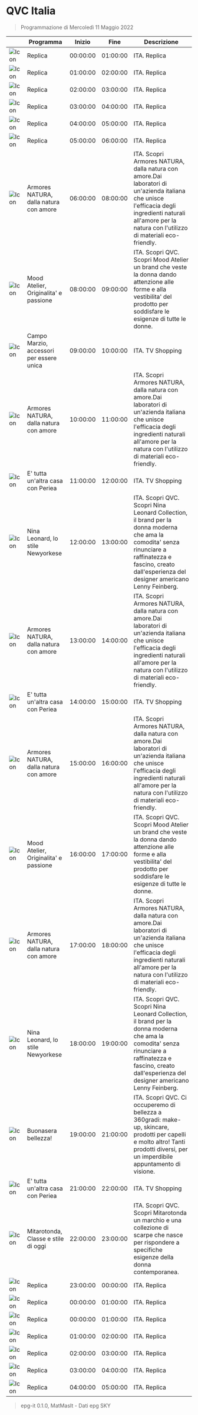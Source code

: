 # QVC Italia
> Programmazione di Mercoledì 11 Maggio 2022

||Programma|Inizio|Fine|Descrizione|
|---|---|---|---|---|
|![Icon](https://guidatv.sky.it/uuid/documentari_cover_b74U3_gUf.png)|Replica|00:00:00|01:00:00|ITA. Replica
|![Icon](https://guidatv.sky.it/uuid/documentari_cover_b74U3_gUf.png)|Replica|01:00:00|02:00:00|ITA. Replica
|![Icon](https://guidatv.sky.it/uuid/documentari_cover_b74U3_gUf.png)|Replica|02:00:00|03:00:00|ITA. Replica
|![Icon](https://guidatv.sky.it/uuid/documentari_cover_b74U3_gUf.png)|Replica|03:00:00|04:00:00|ITA. Replica
|![Icon](https://guidatv.sky.it/uuid/documentari_cover_b74U3_gUf.png)|Replica|04:00:00|05:00:00|ITA. Replica
|![Icon](https://guidatv.sky.it/uuid/documentari_cover_b74U3_gUf.png)|Replica|05:00:00|06:00:00|ITA. Replica
|![Icon](https://guidatv.sky.it/uuid/documentari_cover_b74U3_gUf.png)|Armores NATURA, dalla natura con amore|06:00:00|08:00:00|ITA. Scopri Armores NATURA, dalla natura con amore.Dai laboratori di un&#039;azienda italiana che unisce l&#039;efficacia degli ingredienti naturali all&#039;amore per la natura con l&#039;utilizzo di materiali eco-friendly.
|![Icon](https://guidatv.sky.it/uuid/documentari_cover_b74U3_gUf.png)|Mood Atelier, Originalita&#039; e passione|08:00:00|09:00:00|ITA. Scopri QVC. Scopri Mood Atelier un brand che veste la donna dando attenzione alle forme e alla vestibilita&#039; del prodotto per soddisfare le esigenze di tutte le donne.
|![Icon](https://guidatv.sky.it/uuid/documentari_cover_b74U3_gUf.png)|Campo Marzio, accessori per essere unica|09:00:00|10:00:00|ITA. TV Shopping
|![Icon](https://guidatv.sky.it/uuid/documentari_cover_b74U3_gUf.png)|Armores NATURA, dalla natura con amore|10:00:00|11:00:00|ITA. Scopri Armores NATURA, dalla natura con amore.Dai laboratori di un&#039;azienda italiana che unisce l&#039;efficacia degli ingredienti naturali all&#039;amore per la natura con l&#039;utilizzo di materiali eco-friendly.
|![Icon](https://guidatv.sky.it/uuid/documentari_cover_b74U3_gUf.png)|E&#039; tutta un&#039;altra casa con Periea|11:00:00|12:00:00|ITA. TV Shopping
|![Icon](https://guidatv.sky.it/uuid/documentari_cover_b74U3_gUf.png)|Nina Leonard, lo stile Newyorkese|12:00:00|13:00:00|ITA. Scopri QVC. Scopri Nina Leonard Collection, il brand per la donna moderna che ama la comodita&#039; senza rinunciare a raffinatezza e fascino, creato dall&#039;esperienza del designer americano Lenny Feinberg.
|![Icon](https://guidatv.sky.it/uuid/documentari_cover_b74U3_gUf.png)|Armores NATURA, dalla natura con amore|13:00:00|14:00:00|ITA. Scopri Armores NATURA, dalla natura con amore.Dai laboratori di un&#039;azienda italiana che unisce l&#039;efficacia degli ingredienti naturali all&#039;amore per la natura con l&#039;utilizzo di materiali eco-friendly.
|![Icon](https://guidatv.sky.it/uuid/documentari_cover_b74U3_gUf.png)|E&#039; tutta un&#039;altra casa con Periea|14:00:00|15:00:00|ITA. TV Shopping
|![Icon](https://guidatv.sky.it/uuid/documentari_cover_b74U3_gUf.png)|Armores NATURA, dalla natura con amore|15:00:00|16:00:00|ITA. Scopri Armores NATURA, dalla natura con amore.Dai laboratori di un&#039;azienda italiana che unisce l&#039;efficacia degli ingredienti naturali all&#039;amore per la natura con l&#039;utilizzo di materiali eco-friendly.
|![Icon](https://guidatv.sky.it/uuid/documentari_cover_b74U3_gUf.png)|Mood Atelier, Originalita&#039; e passione|16:00:00|17:00:00|ITA. Scopri QVC. Scopri Mood Atelier un brand che veste la donna dando attenzione alle forme e alla vestibilita&#039; del prodotto per soddisfare le esigenze di tutte le donne.
|![Icon](https://guidatv.sky.it/uuid/documentari_cover_b74U3_gUf.png)|Armores NATURA, dalla natura con amore|17:00:00|18:00:00|ITA. Scopri Armores NATURA, dalla natura con amore.Dai laboratori di un&#039;azienda italiana che unisce l&#039;efficacia degli ingredienti naturali all&#039;amore per la natura con l&#039;utilizzo di materiali eco-friendly.
|![Icon](https://guidatv.sky.it/uuid/documentari_cover_b74U3_gUf.png)|Nina Leonard, lo stile Newyorkese|18:00:00|19:00:00|ITA. Scopri QVC. Scopri Nina Leonard Collection, il brand per la donna moderna che ama la comodita&#039; senza rinunciare a raffinatezza e fascino, creato dall&#039;esperienza del designer americano Lenny Feinberg.
|![Icon](https://guidatv.sky.it/uuid/documentari_cover_b74U3_gUf.png)|Buonasera bellezza!|19:00:00|21:00:00|ITA. Scopri QVC. Ci occuperemo di bellezza a 360gradi: make-up, skincare, prodotti per capelli e molto altro! Tanti prodotti diversi, per un imperdibile appuntamento di visione.
|![Icon](https://guidatv.sky.it/uuid/documentari_cover_b74U3_gUf.png)|E&#039; tutta un&#039;altra casa con Periea|21:00:00|22:00:00|ITA. TV Shopping
|![Icon](https://guidatv.sky.it/uuid/documentari_cover_b74U3_gUf.png)|Mitarotonda, Classe e stile di oggi|22:00:00|23:00:00|ITA. Scopri QVC. Scopri Mitarotonda un marchio e una collezione di scarpe che nasce per rispondere a specifiche esigenze della donna contemporanea.
|![Icon](https://guidatv.sky.it/uuid/documentari_cover_b74U3_gUf.png)|Replica|23:00:00|00:00:00|ITA. Replica
|![Icon](https://guidatv.sky.it/uuid/documentari_cover_b74U3_gUf.png)|Replica|00:00:00|01:00:00|ITA. Replica
|![Icon](https://guidatv.sky.it/uuid/documentari_cover_b74U3_gUf.png)|Replica|00:00:00|01:00:00|ITA. Replica
|![Icon](https://guidatv.sky.it/uuid/documentari_cover_b74U3_gUf.png)|Replica|01:00:00|02:00:00|ITA. Replica
|![Icon](https://guidatv.sky.it/uuid/documentari_cover_b74U3_gUf.png)|Replica|02:00:00|03:00:00|ITA. Replica
|![Icon](https://guidatv.sky.it/uuid/documentari_cover_b74U3_gUf.png)|Replica|03:00:00|04:00:00|ITA. Replica
|![Icon](https://guidatv.sky.it/uuid/documentari_cover_b74U3_gUf.png)|Replica|04:00:00|05:00:00|ITA. Replica



 > epg-it 0.1.0, MatMasIt - Dati epg SKY
